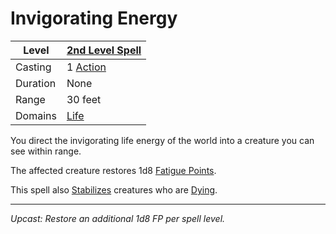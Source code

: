 # Invigorating Energy

| Level    | [2nd Level Spell](2nd%20Level%20Spells.md)          |
| -------- | --------------------------------------------------- |
| Casting  | 1 [Action](../../../../Game%20Procedures/Core%20Procedures/Action.md) |
| Duration | None                                                |
| Range    | 30 feet                                             |
| Domains  | [Life](../../Spell%20Domains/Life.md)            |

You direct the invigorating life energy of the world into a creature you can see within range.

The affected creature restores 1d8 [Fatigue Points](../../../../Player%20Characters/Derived%20Statistics/Fatigue%20Points.md).

This spell also [Stabilizes](../../../../Game%20Procedures/Conditions/Stabilized.md) creatures who are [Dying](../../../../Game%20Procedures/Conditions/Dying.md).

---
*Upcast: Restore an additional 1d8 FP per spell level.*
